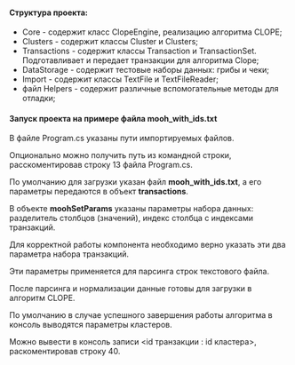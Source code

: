 #### Структура проекта:

* Core - содержит класс ClopeEngine, реализацию алгоритма CLOPE;
* Clusters - содержит классы Cluster и Clusters;
* Transactions - содержит классы Transaction и TransactionSet. Подготавливает и передает транзакции для алгоритма Clope;
* DataStorage - содержит тестовые наборы данных: грибы и чеки;
* Import - содержит классы TextFile и TextFileReader;
* файл Helpers - содержит различные вспомогательные методы для отладки;

#### Запуск проекта на примере файла **mooh_with_ids.txt**

В файле Program.cs указаны пути импортируемых файлов.

Опционально можно получить путь из командной строки, расскоментировав строку 13 файла Program.cs.

По умолчанию для загрузки указан файл **mooh_with_ids.txt**, а его параметры передаются в объект **transactions**.

В объекте **moohSetParams** указаны параметры набора данных: разделитель столбцов (значений), индекс столбца с индексами транзакций.

Для корректной работы компонента необходимо верно указать эти два параметра набора транзакций.

Эти параметры применяется для парсинга строк текстового файла.

После парсинга и нормализации данные готовы для загрузки в алгоритм CLOPE.

По умолчанию в случае успешного завершения работы алгоритма в консоль выводятся параметры кластеров.

Можно вывести в консоль записи <id транзакции : id кластера>, раскоментировав строку 40.
